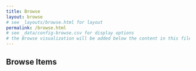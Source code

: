 ```yaml
---
title: Browse
layout: browse
# see _layouts/browse.html for layout
permalink: /browse.html
# see _data/config-browse.csv for display options
# the Browse visualization will be added below the content in this file
---
```


## Browse Items
